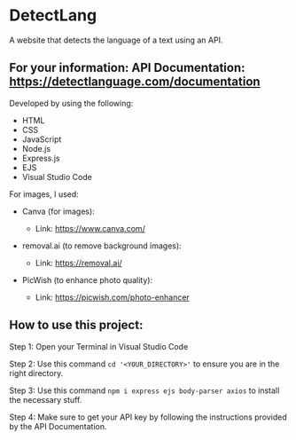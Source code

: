 # DetectLang
A website that detects the language of a text using an API.

## **For your information:** API Documentation: https://detectlanguage.com/documentation

Developed by using the following:
- HTML
- CSS
- JavaScript
- Node.js
- Express.js
- EJS
- Visual Studio Code

For images, I used:

- Canva (for images):
  - Link: https://www.canva.com/

- removal.ai (to remove background images):
  - Link: https://removal.ai/
 
- PicWish (to enhance photo quality):
  - Link: https://picwish.com/photo-enhancer



 

## **How to use this project:**

Step 1: Open your Terminal in Visual Studio Code

Step 2: Use this command `cd '<YOUR_DIRECTORY>'` to ensure you are in the right directory.

Step 3: Use this command `npm i express ejs body-parser axios` to install the necessary stuff.

Step 4: Make sure to get your API key by following the instructions provided by the API Documentation.
